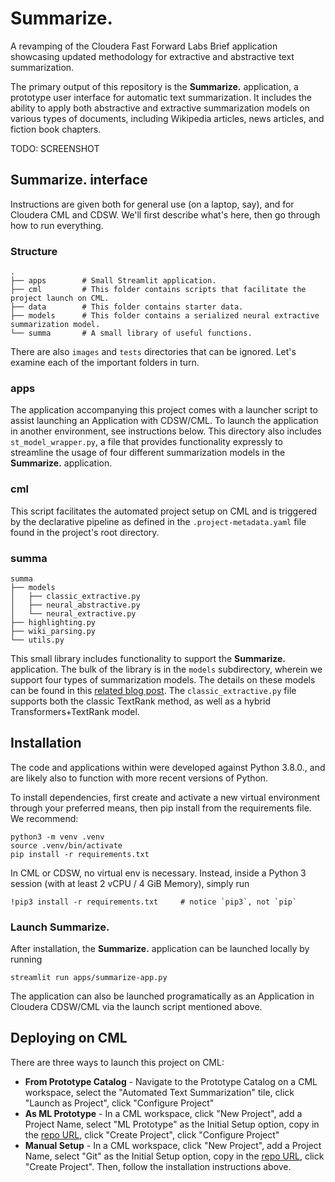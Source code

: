 # **Summarize.**
A revamping of the Cloudera Fast Forward Labs Brief application showcasing updated methodology for extractive and abstractive text summarization. 

The primary output of this repository is the **Summarize.** application, a prototype user interface for automatic text summarization. It includes the ability to apply both abstractive and extractive summarization models on various types of documents, including Wikipedia articles, news articles, and fiction book chapters. 

TODO: SCREENSHOT

## **Summarize.** interface
Instructions are given both for general use (on a laptop, say), and for Cloudera CML and CDSW. We'll first describe what's here, then go through how to run everything.

### Structure
```
.
├── apps        # Small Streamlit application.
├── cml         # This folder contains scripts that facilitate the project launch on CML.
├── data        # This folder contains starter data.
├── models      # This folder contains a serialized neural extractive summarization model.
└── summa       # A small library of useful functions.
```
There are also `images` and `tests` directories that can be ignored. Let's examine each of the important folders in turn.

### apps
The application accompanying this project comes with a launcher script to assist launching an Application with CDSW/CML. To launch the application in another environment, see instructions below. This directory also includes `st_model_wrapper.py`, a file that provides functionality expressly to streamline the usage of four different summarization models in the **Summarize.** application. 

### cml
This script facilitates the automated project setup on CML and is triggered by the declarative pipeline as defined in the `.project-metadata.yaml` file found in the project's root directory.

### summa
```
summa
├── models
│   ├── classic_extractive.py
│   ├── neural_abstractive.py
│   └── neural_extractive.py
├── highlighting.py
├── wiki_parsing.py
└── utils.py
```

This small library includes functionality to support the **Summarize.** application. The bulk of the library is in the `models` subdirectory, wherein we support four types of summarization models. The details on these models can be found in this [related blog post](LINK). The `classic_extractive.py` file supports both the classic TextRank method, as well as a hybrid Transformers+TextRank model. 


## Installation
The code and applications within were developed against Python 3.8.0., and are likely also to function with more recent versions of Python. 

To install dependencies, first create and activate a new virtual environment through your preferred means, then pip install from the requirements file. We recommend:

```
python3 -m venv .venv
source .venv/bin/activate
pip install -r requirements.txt
```
In CML or CDSW, no virtual env is necessary. Instead, inside a Python 3 session (with at least 2 vCPU / 4 GiB Memory), simply run
```
!pip3 install -r requirements.txt     # notice `pip3`, not `pip`
```

### Launch **Summarize.**
After installation, the **Summarize.** application can be launched locally by running

```
streamlit run apps/summarize-app.py 
```
The application can also be launched programatically as an Application in Cloudera CDSW/CML via the launch script mentioned above. 


## Deploying on CML
There are three ways to launch this project on CML:

* **From Prototype Catalog** - Navigate to the Prototype Catalog on a CML workspace, select the "Automated Text Summarization" tile, click "Launch as Project", click "Configure Project"
* **As ML Prototype** - In a CML workspace, click "New Project", add a Project Name, select "ML Prototype" as the Initial Setup option, copy in the [repo URL](LINK), click "Create Project", click "Configure Project"
* **Manual Setup** - In a CML workspace, click "New Project", add a Project Name, select "Git" as the Initial Setup option, copy in the [repo URL](LINK), click "Create Project". Then, follow the installation instructions above.

